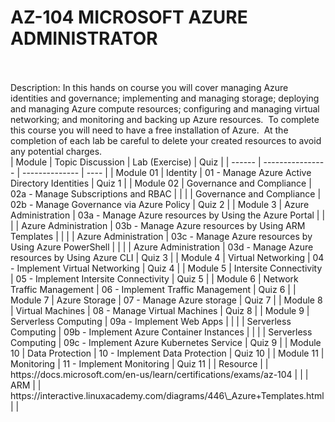 # AZ-104 MICROSOFT AZURE ADMINISTRATOR
<br>
<br>
Description: In this hands on course you will cover managing Azure identities and governance; implementing and managing storage; deploying and managing Azure compute resources; configuring and managing virtual networking; and monitoring and backing up Azure resources.  To complete this course you will need to have a free installation of Azure.  At the completion of each lab be careful to delete your created resources to avoid any potential charges.

<br>
| Module | Topic Discussion | Lab (Exercise) | Quiz |
| ------ | ---------------- | -------------- | ---- |
| Module 01 | Identity | 01 - Manage Azure Active Directory Identities | Quiz 1 |
| Module 02 | Governance and Compliance | 02a - Manage Subscriptions and RBAC |  |
|  | Governance and Compliance | 02b - Manage Governance via Azure Policy | Quiz 2 |
| Module 3 | Azure Administration | 03a - Manage Azure resources by Using the Azure Portal |  |
|  | Azure Administration | 03b - Manage Azure resources by Using ARM Templates |  |
|  | Azure Administration | 03c - Manage Azure resources by Using Azure PowerShell |  |
|  | Azure Administration | 03d - Manage Azure resources by Using Azure CLI | Quiz 3 |
| Module 4 | Virtual Networking | 04 - Implement Virtual Networking | Quiz 4 |
| Module 5 | Intersite Connectivity | 05 - Implement Intersite Connectivity | Quiz 5 |
| Module 6 | Network Traffic Management | 06 - Implement Traffic Management | Quiz 6 |
| Module 7 | Azure Storage | 07 - Manage Azure storage | Quiz 7 |
| Module 8 | Virtual Machines | 08 - Manage Virtual Machines | Quiz 8 |
| Module 9 | Serverless Computing | 09a - Implement Web Apps |  |
|  | Serverless Computing | 09b - Implement Azure Container Instances |  |
|  | Serverless Computing | 09c - Implement Azure Kubernetes Service | Quiz 9 |
| Module 10 | Data Protection | 10 - Implement Data Protection | Quiz 10 |
| Module 11 | Monitoring | 11 - Implement Monitoring | Quiz 11 |
| Resource |  | https://docs.microsoft.com/en-us/learn/certifications/exams/az-104 |  |
| ARM |  | https://interactive.linuxacademy.com/diagrams/446\_Azure+Templates.html |  |